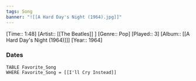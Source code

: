 ```yaml
---
tags: Song  
banner: "![[A Hard Day's Night (1964).jpg]]"
---
```

[Time:: 1:48]
[Artist:: [[The Beatles]] ]
[Genre:: Pop]
[Played:: 3]
[Album:: [[A Hard Day's Night (1964)]]]
[Year:: 1964]
### Dates
````dataview
TABLE Favorite_Song
WHERE Favorite_Song = [[I'll Cry Instead]]
````